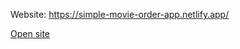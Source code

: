Website: https://simple-movie-order-app.netlify.app/ <br>
<img src=""/>

<a href="https://simple-movie-order-app.netlify.app/" targer="_blank">Open site</a>
